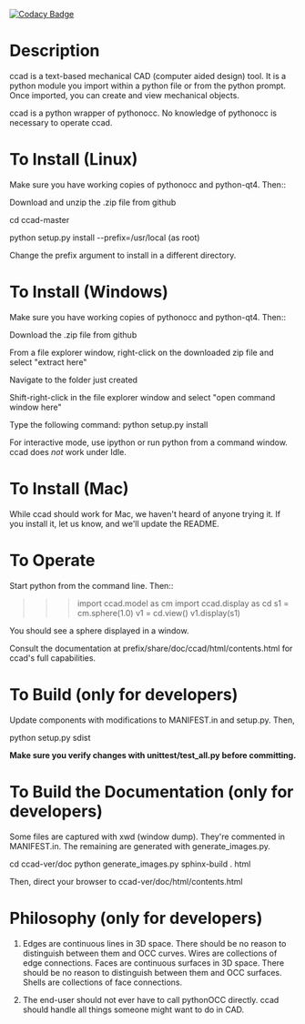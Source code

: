 [![Codacy Badge](https://api.codacy.com/project/badge/Grade/7a33b7bb47c74733b848b5b382a7e5ca)](https://www.codacy.com/app/guillaume-florent/ccad?utm_source=github.com&amp;utm_medium=referral&amp;utm_content=osv-team/ccad&amp;utm_campaign=Badge_Grade)

Description
===========

ccad is a text-based mechanical CAD (computer aided design) tool.  It
is a python module you import within a python file or from the python
prompt.  Once imported, you can create and view mechanical objects.

ccad is a python wrapper of pythonocc.  No knowledge of pythonocc is
necessary to operate ccad.

To Install (Linux)
==================

Make sure you have working copies of pythonocc and python-qt4.  Then::

  Download and unzip the .zip file from github

  cd ccad-master

  python setup.py install --prefix=/usr/local (as root)

Change the prefix argument to install in a different directory.

To Install (Windows)
====================

Make sure you have working copies of pythonocc and python-qt4.  Then::

  Download the .zip file from github

  From a file explorer window, right-click on the downloaded zip file
  and select "extract here"

  Navigate to the folder just created

  Shift-right-click in the file explorer window and select "open
  command window here"

  Type the following command:
  python setup.py install

For interactive mode, use ipython or run python from a command window.
ccad does *not* work under Idle.

To Install (Mac)
================

While ccad should work for Mac, we haven't heard of anyone trying it.
If you install it, let us know, and we'll update the README.

To Operate
==========

Start python from the command line.  Then::

  >>> import ccad.model as cm
  >>> import ccad.display as cd
  >>> s1 = cm.sphere(1.0)
  >>> v1 = cd.view()
  >>> v1.display(s1)

You should see a sphere displayed in a window.

Consult the documentation at prefix/share/doc/ccad/html/contents.html
for ccad's full capabilities.

To Build (only for developers)
==============================

Update components with modifications to MANIFEST.in and setup.py.
Then,

  python setup.py sdist

**Make sure you verify changes with unittest/test_all.py before
committing.**

To Build the Documentation (only for developers)
================================================

Some files are captured with xwd (window dump).  They're commented in
MANIFEST.in.  The remaining are generated with generate_images.py.

  cd ccad-ver/doc
  python generate_images.py
  sphinx-build . html

Then, direct your browser to ccad-ver/doc/html/contents.html

Philosophy (only for developers)
================================

1. Edges are continuous lines in 3D space.  There should be no reason
   to distinguish between them and OCC curves.  Wires are collections
   of edge connections.  Faces are continuous surfaces in 3D space.
   There should be no reason to distinguish between them and OCC
   surfaces.  Shells are collections of face connections.

2. The end-user should not ever have to call pythonOCC directly.  ccad
   should handle all things someone might want to do in CAD.
